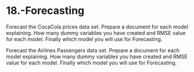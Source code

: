 # 18.-Forecasting


Forecast the CocaCola prices data set. Prepare a document for each model explaining. How many dummy variables you have created and RMSE value for each model. Finally which model you will use for Forecasting.



Forecast the Airlines Passengers data set. Prepare a document for each model explaining. How many dummy variables you have created and RMSE value for each model. Finally which model you will use for Forecasting.
